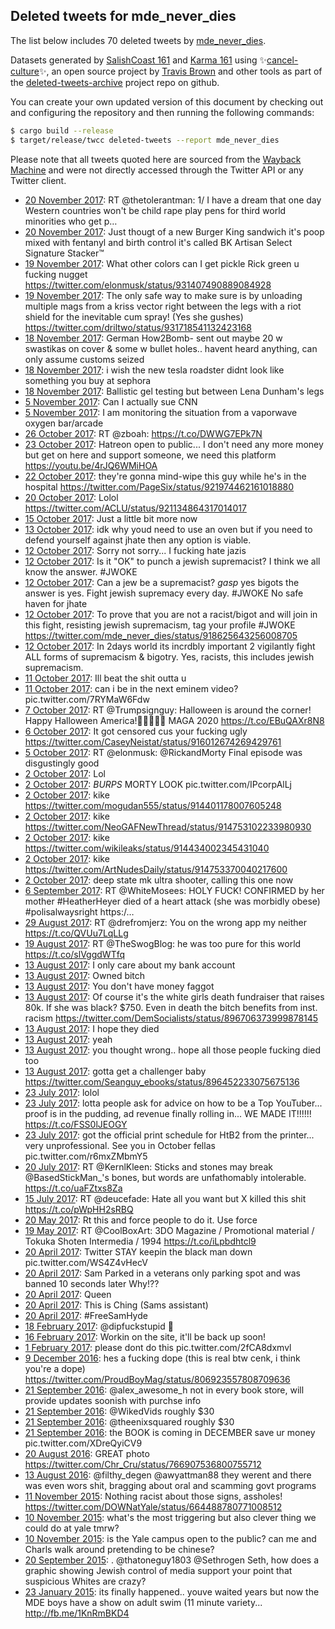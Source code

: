 ## Deleted tweets for mde_never_dies

The list below includes 70 deleted tweets by
[mde_never_dies](https://twitter.com/mde_never_dies).


Datasets generated by [SalishCoast 161](https://twitter.com/SalishCoastA) and [Karma 161](https://twitter.com/KarmaOneSixOne)
using ✨[cancel-culture](https://github.com/travisbrown/cancel-culture)✨, an open source project by [Travis Brown](https://twitter.com/travisbrown) 
and other tools as part of the [deleted-tweets-archive](https://github.com/salcoast/deleted-tweets-archive/) project repo on github.


You can create your own updated version of this document by checking out and configuring the
repository and then running the following commands:

```bash
$ cargo build --release
$ target/release/twcc deleted-tweets --report mde_never_dies
```

Please note that all tweets quoted here are sourced from the
[Wayback Machine](https://web.archive.org) and were not directly accessed through the Twitter API or
any Twitter client.

* [20 November 2017](https://web.archive.org/web/20171120010720/https://twitter.com/mde_never_dies/status/932415027566600194): RT @thetolerantman: 1/ I have a dream that one day Western countries won't be child rape play pens for third world minorities who get p… 
* [20 November 2017](https://web.archive.org/web/20171120015731/https://twitter.com/mde_never_dies/status/932406803371118592): Just thougt of a new Burger King sandwich it's poop mixed with fentanyl and birth control it's called BK Artisan Select Signature Stacker™
* [19 November 2017](https://web.archive.org/web/20171119075818/https://twitter.com/mde_never_dies/status/932149716086861824): What other colors can I get pickle Rick green u fucking nugget https://twitter.com/elonmusk/status/931407490889084928
* [19 November 2017](https://web.archive.org/web/20171119075827/https://twitter.com/mde_never_dies/status/932145128793309186): The only safe way to make sure is by unloading multiple mags from a kriss vector right between the legs with a riot shield for the inevitable cum spray! (Yes she gushes) https://twitter.com/driltwo/status/931718541132423168
* [18 November 2017](https://web.archive.org/web/20171118214942/https://twitter.com/mde_never_dies/status/932002903635709952): German How2Bomb- sent out maybe 20 w swastikas on cover &amp; some w bullet holes.. havent heard anything, can only assume customs seized
* [18 November 2017](https://web.archive.org/web/20171120024132/https://twitter.com/mde_never_dies/status/931884959937323008): i wish the new tesla roadster didnt look like something you buy at sephora
* [18 November 2017](https://web.archive.org/web/20171118102539/https://twitter.com/mde_never_dies/status/931812071674662912): Ballistic gel testing but between Lena Dunham's legs
* [ 5 November 2017](https://web.archive.org/web/20171106061257/https://twitter.com/mde_never_dies/status/927314227345481729): Can I actually sue CNN
* [ 5 November 2017](https://web.archive.org/web/20171106054824/https://twitter.com/mde_never_dies/status/927313849182838784): I am monitoring the situation from a vaporwave oxygen bar/arcade
* [26 October 2017](https://web.archive.org/web/20171026082421/https://twitter.com/mde_never_dies/status/923465309788495872): RT @zboah: https://t.co/DWWG7EPk7N
* [23 October 2017](https://web.archive.org/web/20171023090021/https://twitter.com/mde_never_dies/status/922308359604310016): Hatreon open to public... I don't need any more money but get on here and support someone, we need this platform https://youtu.be/4rJQ6WMiHOA
* [22 October 2017](https://web.archive.org/web/20171023053520/https://twitter.com/mde_never_dies/status/922008460300095489): they're gonna mind-wipe this guy while he's in the hospital https://twitter.com/PageSix/status/921974462161018880
* [20 October 2017](https://web.archive.org/web/20171021035148/https://twitter.com/mde_never_dies/status/921451596864720896): Lolol https://twitter.com/ACLU/status/921134864317014017
* [15 October 2017](https://web.archive.org/web/20171015020429/https://twitter.com/mde_never_dies/status/919380402153943040): Just a little bit more now
* [13 October 2017](https://web.archive.org/web/20171014043631/https://twitter.com/mde_never_dies/status/918626482850852864): idk why youd need to use an oven but if you need to defend yourself against jhate then any option is viable.
* [12 October 2017](https://web.archive.org/web/20171014043641/https://twitter.com/mde_never_dies/status/918626902604214274): Sorry not sorry... I fucking hate jazis
* [12 October 2017](https://web.archive.org/web/20171014043631/https://twitter.com/mde_never_dies/status/918626482850852864): Is it "OK" to punch a jewish supremacist? I think we all know the answer.  #JWOKE
* [12 October 2017](https://web.archive.org/web/20171014043624/https://twitter.com/mde_never_dies/status/918626294727938048): Can a jew be a supremacist? *gasp* yes bigots the answer is yes. Fight jewish supremacy every day.  #JWOKE  No safe haven for jhate
* [12 October 2017](https://web.archive.org/web/20171014043711/https://twitter.com/mde_never_dies/status/918625901247688704): To prove that you are not a racist/bigot and will join in this fight, resisting jewish supremacism, tag your profile  #JWOKE  https://twitter.com/mde_never_dies/status/918625643256008705
* [12 October 2017](https://web.archive.org/web/20171014043703/https://twitter.com/mde_never_dies/status/918625643256008705): In 2days world its incrdbly important 2 vigilantly fight ALL forms of supremacism & bigotry. Yes, racists, this includes jewish supremacism.
* [11 October 2017](https://web.archive.org/web/20171012014324/https://twitter.com/mde_never_dies/status/918012376150171648): Ill beat the shit outta u
* [11 October 2017](https://web.archive.org/web/20171012014324/https://twitter.com/mde_never_dies/status/918012376150171648): can i be in the next eminem video? pic.twitter.com/7RYMaW6Fdw
* [ 7 October 2017](https://web.archive.org/web/20171007185237/https://twitter.com/mde_never_dies/status/916738048817291264): RT @Trumpsignguy: Halloween is around the corner! Happy Halloween America!🎃🎃🎃🎃🎃 MAGA 2020 https://t.co/EBuQAXr8N8
* [ 6 October 2017](https://web.archive.org/web/20171015155914/https://twitter.com/mde_never_dies/status/916386779783139328): It got censored cus your fucking ugly https://twitter.com/CaseyNeistat/status/916012674269429761
* [ 5 October 2017](https://web.archive.org/web/20171005214515/https://twitter.com/mde_never_dies/status/916056717657505793): RT @elonmusk: @RickandMorty Final episode was disgustingly good
* [ 2 October 2017](https://web.archive.org/web/20171002210522/https://twitter.com/mde_never_dies/status/914955180726259714): Lol
* [ 2 October 2017](https://web.archive.org/web/20171002210522/https://twitter.com/mde_never_dies/status/914955180726259714): *BURPS* MORTY LOOK pic.twitter.com/IPcorpAlLj
* [ 2 October 2017](https://web.archive.org/web/20171002073232/https://twitter.com/mde_never_dies/status/914754781536833536): kike https://twitter.com/mogudan555/status/914401178007605248
* [ 2 October 2017](https://web.archive.org/web/20171002073238/https://twitter.com/mde_never_dies/status/914754659046379520): kike https://twitter.com/NeoGAFNewThread/status/914753102233980930
* [ 2 October 2017](https://web.archive.org/web/20171002073050/https://twitter.com/mde_never_dies/status/914754452334239744): kike https://twitter.com/wikileaks/status/914434002345431040
* [ 2 October 2017](https://web.archive.org/web/20171002073040/https://twitter.com/mde_never_dies/status/914754331689267200): kike https://twitter.com/ArtNudesDaily/status/914753370040217600
* [ 2 October 2017](https://web.archive.org/web/20171002063909/https://twitter.com/mde_never_dies/status/914741526542143489): deep state mk ultra shooter, calling this one now
* [ 6 September 2017](https://web.archive.org/web/20170906151553/https://twitter.com/mde_never_dies/status/905449482246074370): RT @WhiteMosees: HOLY FUCK! CONFIRMED by her mother #HeatherHeyer died of a heart attack (she was morbidly obese) #polisalwaysright https:/…
* [29 August 2017](https://web.archive.org/web/20170829203141/https://twitter.com/mde_never_dies/status/902629852989284354): RT @drefromjerz: You on the wrong app my neither https://t.co/QVUu7LqLLg
* [19 August 2017](https://web.archive.org/web/20170819020827/https://twitter.com/mde_never_dies/status/898728336561778688): RT @TheSwogBlog: he was too pure for this world https://t.co/slVggdWTfq
* [13 August 2017](https://web.archive.org/web/20170817165322/https://twitter.com/mde_never_dies/status/896754522537721856): I only care about my bank account
* [13 August 2017](https://web.archive.org/web/20170817165315/https://twitter.com/mde_never_dies/status/896758486868086785): Owned bitch
* [13 August 2017](https://web.archive.org/web/20170817165322/https://twitter.com/mde_never_dies/status/896754522537721856): You don't have money faggot
* [13 August 2017](https://web.archive.org/web/20170817165322/https://twitter.com/mde_never_dies/status/896754522537721856): Of course it's the white girls death fundraiser that raises 80k. If she was black? $750. Even in death the bitch benefits from inst. racism https://twitter.com/DemSocialists/status/896706373999878145
* [13 August 2017](https://web.archive.org/web/20170815134713/https://twitter.com/mde_never_dies/status/896582487329001472): I hope they died
* [13 August 2017](https://web.archive.org/web/20170815134713/https://twitter.com/mde_never_dies/status/896582487329001472): yeah
* [13 August 2017](https://web.archive.org/web/20170815134713/https://twitter.com/mde_never_dies/status/896582487329001472): you thought wrong.. hope all those people fucking died too
* [13 August 2017](https://web.archive.org/web/20170815134713/https://twitter.com/mde_never_dies/status/896582487329001472): gotta get a challenger baby https://twitter.com/Seanguy_ebooks/status/896452233075675136
* [23 July 2017](https://web.archive.org/web/20170817152416/https://twitter.com/mde_never_dies/status/888981429459316736): lolol
* [23 July 2017](https://web.archive.org/web/20170723045416/https://twitter.com/mde_never_dies/status/888985593329405952): lotta people ask for advice on how to be a Top YouTuber... proof is in the pudding, ad revenue finally rolling in... WE MADE IT!!!!!! https://t.co/FSS0lJEOGY
* [23 July 2017](https://web.archive.org/web/20170817152416/https://twitter.com/mde_never_dies/status/888981429459316736): got the official print schedule for HtB2 from the printer... very unprofessional. See you in October fellas pic.twitter.com/r6mxZMbmY5
* [20 July 2017](https://web.archive.org/web/20170720235213/https://twitter.com/mde_never_dies/status/888184804231049216): RT @KernlKleen: Sticks and stones may break @BasedStickMan_'s bones, but words are unfathomably intolerable. https://t.co/uaFZtxs8Za
* [15 July 2017](https://web.archive.org/web/20170715005618/https://twitter.com/mde_never_dies/status/886026604119502848): RT @deucefade: Hate all you want but X killed this shit https://t.co/pWpHH2sRBQ
* [20 May 2017](https://web.archive.org/web/20170520022013/https://twitter.com/mde_never_dies/status/865754001974976516): Rt this and force people to do it. Use force
* [19 May 2017](https://web.archive.org/web/20170519175155/https://twitter.com/mde_never_dies/status/865626084112334849): RT @CoolBoxArt: 3DO Magazine / Promotional material / Tokuka Shoten Intermedia / 1994 https://t.co/iLpbdhtcl9
* [20 April 2017](https://web.archive.org/web/20171104042031/https://twitter.com/mde_never_dies/status/855068019852275712): Twitter STAY keepin the black man down pic.twitter.com/WS4Z4vHecV
* [20 April 2017](https://web.archive.org/web/20171104042027/https://twitter.com/mde_never_dies/status/854942764999614464): Sam Parked in a veterans only parking spot and was banned 10 seconds later  Why!??
* [20 April 2017](https://web.archive.org/web/20171104042027/https://twitter.com/mde_never_dies/status/854942764999614464): Queen
* [20 April 2017](https://web.archive.org/web/20171104042027/https://twitter.com/mde_never_dies/status/854942764999614464): This is Ching (Sams assistant)
* [20 April 2017](https://web.archive.org/web/20171104042027/https://twitter.com/mde_never_dies/status/854942764999614464): #FreeSamHyde
* [18 February 2017](https://web.archive.org/web/20170318133354/https://twitter.com/mde_never_dies/status/832141827356635136): @dipfuckstupid  👀
* [16 February 2017](https://web.archive.org/web/20170318133354/https://twitter.com/mde_never_dies/status/832141827356635136): Workin on the site, it'll be back up soon!
* [ 1 February 2017](https://web.archive.org/web/20170201225711/https://twitter.com/mde_never_dies/status/826705650805833728): please dont do this pic.twitter.com/2fCA8dxmvl
* [ 9 December 2016](https://web.archive.org/web/20170118000530/https://twitter.com/mde_never_dies/status/807041343923126272): hes a fucking dope (this is real btw cenk, i think you're a dope) https://twitter.com/ProudBoyMag/status/806923557808709636
* [21 September 2016](https://web.archive.org/web/20170125150126/https://twitter.com/mde_never_dies/status/778394829264818177): @alex_awesome_h  not in every book store, will provide updates soonish with purchse info
* [21 September 2016](https://web.archive.org/web/20170125150126/https://twitter.com/mde_never_dies/status/778394829264818177): @WikedVids  roughly $30
* [21 September 2016](https://web.archive.org/web/20170125150126/https://twitter.com/mde_never_dies/status/778394829264818177): @theenixsquared  roughly $30
* [21 September 2016](https://web.archive.org/web/20170125150126/https://twitter.com/mde_never_dies/status/778394829264818177): the BOOK is coming in DECEMBER  save ur money pic.twitter.com/XDreQyiCV9
* [20 August 2016](https://web.archive.org/web/20170117045049/https://twitter.com/mde_never_dies/status/767003423761805313): GREAT photo https://twitter.com/Chr_Cru/status/766907536800755712
* [13 August 2016](https://web.archive.org/web/20170117030640/https://twitter.com/mde_never_dies/status/764434083145519104): @filthy_degen   @awyattman88  they werent and there was even wors shit, bragging about oral and scamming govt programs
* [11 November 2015](https://web.archive.org/web/20170114152415/https://twitter.com/mde_never_dies/status/664494428661358592): Nothing racist about those signs, assholes! https://twitter.com/DOWNatYale/status/664488780771008512
* [10 November 2015](https://web.archive.org/web/20170218201046/https://twitter.com/mde_never_dies/status/663930539360038912): what's the most triggering but also clever thing we could do at yale tmrw?
* [10 November 2015](https://web.archive.org/web/20170218201017/https://twitter.com/mde_never_dies/status/663929545322577920): is the Yale campus open to the public? can me and Charls walk around pretending to be chinese?
* [20 September 2015](https://web.archive.org/web/20170219175446/https://twitter.com/mde_never_dies/status/645685441937563648): . @thatoneguy1803   @Sethrogen  Seth, how does a graphic showing Jewish control of media support your point that suspicious Whites are crazy?
* [23 January 2015](https://web.archive.org/web/20170130135330/https://twitter.com/mde_never_dies/status/558770123985518595): its finally happened.. youve waited years but now the MDE boys have a show on adult swim (11 minute variety... http://fb.me/1KnRmBKD4
